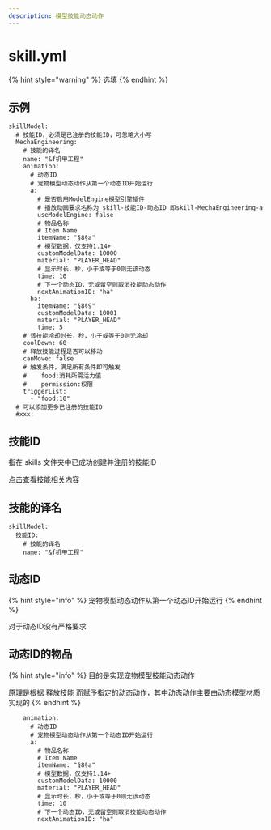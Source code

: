 ```yaml
---
description: 模型技能动态动作
---
```


# skill.yml

{% hint style="warning" %}
选填
{% endhint %}

## 示例

```text
skillModel:
  # 技能ID，必须是已注册的技能ID，可忽略大小写
  MechaEngineering:
    # 技能的译名
    name: "&f机甲工程"
    animation:
      # 动态ID
      # 宠物模型动态动作从第一个动态ID开始运行
      a:
        # 是否启用ModelEngine模型引擎插件
        # 播放动画要求名称为 skill-技能ID-动态ID 即skill-MechaEngineering-a
        useModelEngine: false
        # 物品名称
        # Item Name
        itemName: "§8§a"
        # 模型数据，仅支持1.14+
        customModelData: 10000
        material: "PLAYER_HEAD"
        # 显示时长，秒，小于或等于0则无该动态
        time: 10
        # 下一个动态ID，无或留空则取消技能动态动作
        nextAnimationID: "ha"
      ha:
        itemName: "§8§9"
        customModelData: 10001
        material: "PLAYER_HEAD"
        time: 5
    # 该技能冷却时长，秒，小于或等于0则无冷却
    coolDown: 60
    # 释放技能过程是否可以移动
    canMove: false
    # 触发条件，满足所有条件即可触发
    #    food:消耗所需活力值
    #    permission:权限
    triggerList:
      - "food:10"
  # 可以添加更多已注册的技能ID
  #xxx:
```

## 技能ID

指在 skills 文件夹中已成功创建并注册的技能ID

[点击查看技能相关内容](../../skillmodel/)

## 技能的译名

```text
skillModel:
  技能ID:
    # 技能的译名
    name: "&f机甲工程"
```

## 动态ID

{% hint style="info" %}
宠物模型动态动作从第一个动态ID开始运行
{% endhint %}

对于动态ID没有严格要求

## 动态ID的物品

{% hint style="info" %}
目的是实现宠物模型技能动态动作

原理是根据 释放技能 而赋予指定的动态动作，其中动态动作主要由动态模型材质实现的
{% endhint %}

```text
    animation:
      # 动态ID
      # 宠物模型动态动作从第一个动态ID开始运行
      a:
        # 物品名称
        # Item Name
        itemName: "§8§a"
        # 模型数据，仅支持1.14+
        customModelData: 10000
        material: "PLAYER_HEAD"
        # 显示时长，秒，小于或等于0则无该动态
        time: 10
        # 下一个动态ID，无或留空则取消技能动态动作
        nextAnimationID: "ha"
```



